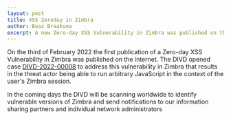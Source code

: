 ```yaml
---
layout: post
title: XSS Zeroday in Zimbra
author: Boaz Braaksma
excerpt: A new Zero-day XSS Vulnerability in Zimbra was published on the internet on the third of February 2022.
---
```


On the third of February 2022 the first publication of a Zero-day XSS Vulnerability in Zimbra was published on the internet. The DIVD opened case [DIVD-2022-00008](/DIVD-2022-00008) to address this vulnerability in Zimbra that results in the threat actor being able to run arbitrary JavaScript in the context of the user's Zimbra session.

In the coming days the DIVD will be scanning worldwide to identify vulnerable versions of Zimbra and send notifications to our information sharing partners and individual network administrators
